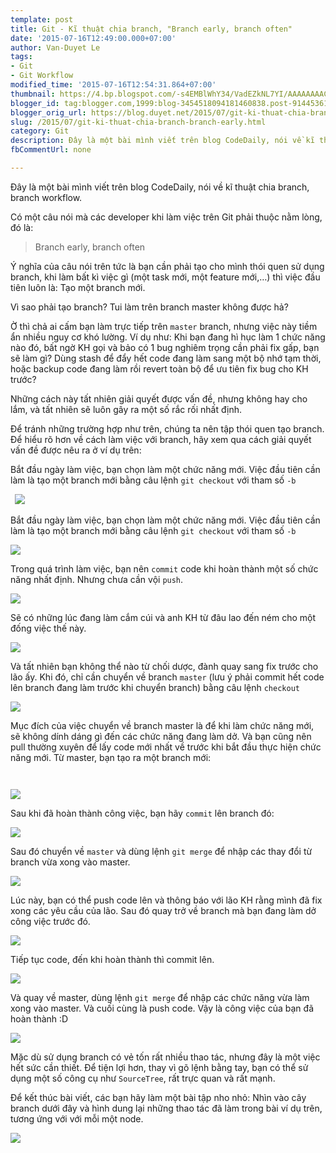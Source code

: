 ```yaml
---
template: post
title: Git - Kĩ thuật chia branch, "Branch early, branch often"
date: '2015-07-16T12:49:00.000+07:00'
author: Van-Duyet Le
tags:
- Git
- Git Workflow
modified_time: '2015-07-16T12:54:31.864+07:00'
thumbnail: https://4.bp.blogspot.com/-s4EMBlWhY34/VadEZkNL7YI/AAAAAAAACnc/byhewvc8IsQ/s1600/s1-1024x417.png
blogger_id: tag:blogger.com,1999:blog-3454518094181460838.post-9144536109356254828
blogger_orig_url: https://blog.duyet.net/2015/07/git-ki-thuat-chia-branch-branch-early.html
slug: /2015/07/git-ki-thuat-chia-branch-branch-early.html
category: Git
description: Đây là một bài mình viết trên blog CodeDaily, nói về kĩ thuật chia branch, branch workflow.
fbCommentUrl: none

---
```


Đây là một bài mình viết trên blog CodeDaily, nói về kĩ thuật chia branch, branch workflow.

Có một câu nói mà các developer khi làm việc trên Git phải thuộc nằm lòng, đó là:

> Branch early, branch often

Ý nghĩa của câu nói trên tức là bạn cần phải tạo cho mình thói quen  sử dụng branch, khi làm bất kì việc gì (một task mới, một feature mới,…)  thì việc đầu tiên luôn là: Tạo một branch mới.

Vì sao phải tạo branch? Tui làm trên branch master không được hả?

Ờ thì chả ai cấm bạn làm trực tiếp trên `master` branch,  nhưng việc này tiềm ẩn nhiều nguy cơ khó lường.
Ví dụ như: Khi bạn đang  hì hục làm 1 chức năng nào đó, bất ngờ KH gọi và bảo có 1 bug nghiêm  trọng cần phải fix gấp, bạn sẽ làm gì? Dùng stash để đẩy hết code đang  làm sang một bộ nhớ tạm thời, hoặc backup code đang làm rồi revert toàn  bộ để ưu tiên fix bug cho KH trước?

Những cách này tất nhiên giải quyết  được vấn đề, nhưng không hay cho lắm, và tất nhiên sẽ luôn gây ra một số  rắc rối nhất định.

Để tránh những trường hợp như trên, chúng ta nên tập thói quen tạo  branch. Để hiểu rõ hơn về cách làm việc với branch, hãy xem qua cách  giải quyết vấn đề được nêu ra ở ví dụ trên:

Bắt đầu ngày làm việc, bạn chọn làm một chức năng mới. Việc đầu tiên cần làm là tạo một branch mới bằng câu lệnh `git checkout` với tham số `-b`

` `![](https://4.bp.blogspot.com/-s4EMBlWhY34/VadEZkNL7YI/AAAAAAAACnc/byhewvc8IsQ/s1600/s1-1024x417.png) 

Bắt đầu ngày làm việc, bạn chọn làm một chức năng mới. Việc đầu tiên cần làm là tạo một branch mới bằng câu lệnh `git checkout` với tham số `-b`

![](https://3.bp.blogspot.com/-uspVsG_BzcM/VadEiRHx95I/AAAAAAAACnk/OIJgxqVFd_k/s1600/s2-1024x413.png) 

 Trong quá trình làm việc, bạn nên `commit` code khi hoàn thành một số chức năng nhất định. Nhưng chưa cần vội `push`.

![](https://3.bp.blogspot.com/-rpFBfIa18xk/VadErR34TeI/AAAAAAAACns/G1-TYFQ6VWM/s1600/s3-1024x417.png)

Sẽ có những lúc đang làm cắm cúi và anh KH từ đâu lao đến ném cho một đống việc thế này.

![](https://3.bp.blogspot.com/-IQ-YtYUp2Eg/VadEyA7oX9I/AAAAAAAACn0/Q7fX39B3Osw/s1600/s4.png) 

Và tất nhiên bạn không thể nào từ chối dược, đành quay sang fix trước cho lão ấy. Khi đó, chỉ cần chuyển về branch `master` (lưu ý phải commit hết code lên branch đang làm trước khi chuyển branch) bằng câu lệnh `checkout`

![](https://1.bp.blogspot.com/-7QZMuA8jUzU/VadE5IcZCOI/AAAAAAAACn8/WhsufMSvR8g/s1600/s5.png) 

Mục đích của việc chuyển về branch master là để khi làm chức năng  mới, sẽ không dính dáng gì đến các chức năng đang làm dở. Và bạn cũng  nên pull thường xuyên để lấy code mới nhất về trước khi bắt đầu thực  hiện chức năng mới. Từ master, bạn tạo ra một branch mới:

` `

![](https://3.bp.blogspot.com/-Xqc3xRSHu2w/VadFCs2nvBI/AAAAAAAACoE/AHJdbgt4CbQ/s1600/s6.png) 

Sau khi đã hoàn thành công việc, bạn hãy `commit` lên branch đó:

![](https://2.bp.blogspot.com/-SMwaCwbTWho/VadFI0USnII/AAAAAAAACoM/0X2fO-epgtk/s1600/s8.png)

Sau đó chuyển về `master` và dùng lệnh `git merge` để nhập các thay đổi từ branch vừa xong vào master.

![](https://1.bp.blogspot.com/-VQSFFKjDyhI/VadFPiBPyYI/AAAAAAAACoU/Fcatyec0ajQ/s1600/s9-1024x428.png)

Lúc này, bạn có thể push code lên và thông báo với lão KH rằng mình  đã fix xong các yêu cầu của lão. Sau đó quay trở về branch mà bạn đang  làm dở công việc trước đó.

![](https://4.bp.blogspot.com/-cVo6xdsrAso/VadFWBuup2I/AAAAAAAACoc/xiuKheUuTnQ/s1600/s10.png) 

Tiếp tục code, đến khi hoàn thành thì commit lên.

![](https://1.bp.blogspot.com/-p_8xF9Y15mQ/VadFbdKEDUI/AAAAAAAACok/vgkDhX0BgCk/s1600/s11-1024x421.png)

Và quay về master, dùng lệnh `git merge` để nhập các chức năng vừa làm xong vào master. Và cuối cùng là push code. Vậy là công việc của bạn đã hoàn thành :D

![](https://4.bp.blogspot.com/-uWIS7CystjI/VadFk6YKZtI/AAAAAAAACos/NB9sATsomqM/s1600/s12-1024x419.png)

Mặc dù sử dụng branch có vẻ tốn rất nhiều thao tác, nhưng đây là một  việc hết sức cần thiết. Để tiện lợi hơn, thay vì gõ lệnh bằng tay, bạn  có thể sử dụng một số công cụ như `SourceTree`, rất trực quan và rất mạnh.

Để kết thúc bài viết, các bạn hãy làm một bài tập nho nhỏ: Nhìn vào  cây branch dưới đây và hình dung lại những thao tác đã làm trong bài ví  dụ trên, tương ứng với với mỗi một node.

![](https://2.bp.blogspot.com/-iEzhN7GcC0Y/VadFsF9kmgI/AAAAAAAACo0/gp-zYf7bmWE/s1600/s12b.png)
